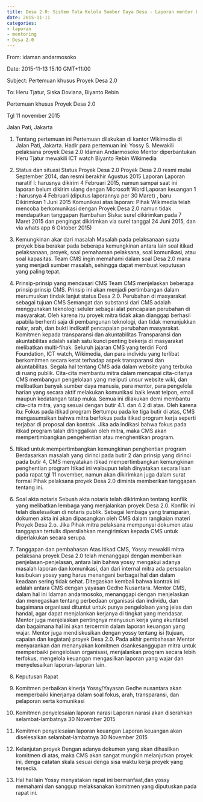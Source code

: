 ```yaml
---
title: Desa 2.0: Sistem Tata Kelola Sumber Daya Desa - Laporan mentor khusus Idaman Andarmosoko
date: 2015-11-11
categories:
- laporan
- mentoring
- Desa 2.0
---
```


From: idaman andarmosoko

Date: 2015-11-13 15:10 GMT+11:00

Subject: Pertemuan khusus Proyek Desa 2.0

To: Heru Tjatur, Siska Doviana, Biyanto Rebin

Pertemuan khusus Proyek Desa 2.0

Tgl 11 november 2015

Jalan Pati, Jakarta


1. Tentang pertemuan ini 
Pertemuan dilakukan di kantor Wikimedia di Jalan Pati, Jakarta. 
Hadir para pertemuan ini:
Yossy S. Mewakili pelaksana proyek Desa 2.0
Idaman Andarmosoko Mentor diperbantukan
Heru Tjatur mewakili ICT watch
Biyanto Rebin Wikimedia

2. Status dan situasi
Status Proyek Desa 2.0 
Proyek Desa 2.0 resmi mulai September 2014, dan resmi berakhir Agustus 2015
Laporan
Laporan naratif I: harusnya dikirim 4 Februari 2015, namun sampai saat ini laporan belum dikirim ulang dengan Microsoft Word
Laporan keuangan 1 : harusnya 4 Februari (diputus laporannya per 30 Maret) , baru Dikirimkan 1 Juni 2015
Komunikasi atas laporan: Pihak Wikimedia telah mencoba berkomunikasi dengan Proyek Desa 2.0 namun tidak mendapatkan tanggapan (tambahan Siska: surel dikirimkan pada 7 Maret 2015 dan pengingat dikirimkan via surel tanggal 24 Juni 2015, dan via whats app 6 Oktober 2015)

3. Kemungkinan akar dari masalah 
Masalah pada pelaksanaan suatu proyek bisa berakar pada beberapa kemungkinan antara lain soal itikad pelaksanaan, proyek, soal pemahaman pelaksana, soal komunikasi, atau soal kapasitas.
Team CMS ingin memahami dalam soal Desa 2.0 mana yang menjadi sumber masalah, sehingga dapat membuat keputusan yang paling tepat.

4. Prinsip-prinsip yang mendasari CMS 
Team CMS menjelaskan beberapa prinsip prinsip CMS. Prinsip ini akan menjadi pertimbangan dalam merumuskan tindak lanjut status Desa 2.0.
Perubahan di masyarakat sebagai tujuan CMS 
Semangat dan substansi dari CMS adalah menggunakan teknologi seluler sebagai alat pencapaian perubahan di masyarakat. Oleh karena itu proyek mitra tidak akan dianggap berhasil apabila berhenti saja di pembangunan teknologi, dan tidak menunjukkan nalar, arah, dan bukti indikatif pencapaian perubahan masyarakat.
Komitmen kepada transparansi dan akuntabilitas 
Transparansi dan akuntabilitas adalah salah satu kunci penting bekerja di masyarakat melibatkan multi-fihak. Seluruh jajaran CMS yang terdiri Ford Foundation, ICT watch, Wikimedia, dan para individu yang terlibat berkomitmen secara ketat terhadap aspek transparansi dan akuntabilitas. Segala hal tentang CMS ada dalam website yang terbuka di ruang publik.
Cita-cita membantu mitra dalam mencapai cita-citanya 
CMS membangun pengelolaan yang meliputi unsur website wiki, dan melibatkan banyak sumber daya manusia, para mentor, para pengelola harian yang secara aktif melakukan komunikasi baik lewat telpon, email maupun kedatangan tatap muka. Semua ini dilakukan demi membantu cita-cita mitra, yang sesuai dengan butir 4.1. dan 4.2 di atas. Oleh karena itu:
Fokus pada itikad program 
Bertumpu pada ke tiga butir di atas, CMS mengasumsikan bahwa mitra berfokus pada itikad program kerja seperti terjabar di proposal dan kontrak. Jika ada indikasi bahwa fokus pada itikad program talah ditinggalkan oleh mitra, maka CMS akan mempertimbangkan pengehentian atau menghentikan program.

5. Itikad untuk mempertimbangkan kemungkinan penghentian program
Berdasarkan masalah yang dirinci pada butir 2 dan prinsip yang dirinci pada butir 4, CMS menyatakan itikad mempertimbangkan kemungkinan penghentian program
Itikad ini walaupun telah dinyatakan secara lisan pada rapat tgl 11 november, namun akan dikirimkan juga dalam surat formal
Pihak pelaksana proyek Desa 2.0 diminta memberikan tanggapan tentang ini.

6. Soal akta notaris 
Sebuah akta notaris telah dikirimkan tentang konflik yang melibatkan lembaga yang menjalankan proyek Desa 2.0. Konflik ini telah diselesaikan di notaris publik. Sebagai lembaga yang transparan, dokumen akta ini akan dipasangkan oleh CMS dalam rangkaian materi Proyek Desa 2.o. Jika Pihak mitra pelaksana mempunyai dokumen atau tanggapan tertulis dipersilahkan mengirimkan kepada CMS untuk diperlakukan secara serupa.

7. Tanggapan dan pembahasan 
Atas itikad CMS, Yossy mewakili mitra pelaksana proyek Desa 2.0 telah menanggapi dengan memberikan penjelasan-penjelasan, antara lain bahwa yossy mengakui adanya masalah laporan dan komunikasi, dan dari internal mitra ada persoalan kesibukan yossy yang harus menangani berbagai hal dan dalam keadaan sering tidak sehat.
Ditegaskan kembali bahwa kontrak ini adalah antara CMS dengan yayasan Gedhe Nusantara. 
Mentor CMS, dalam hal ini Idaman andarmosoko, menanggapi dengan menjelaskan dan menegaskan tentang perbedaan organisasi dan individu, dan bagaimana organisasi dituntut untuk punya pengelolaan yang jelas dan handal, agar dapat menjalankan kerjanya di tingkat yang mendasar.
Mentor juga menjelaskan pentingnya menyusun kerja yang akuntabel dan bagaimana hal ini akan tercermin dalam laporan keuangan yang wajar.
Mentor juga mendiskusikan dengan yossy tentang isi (tujuan, capaian dan kegiatan) proyek Desa 2.0.
Pada akhir pembahasan Mentor menyarankan dan menanyakan komitmen dsankesanggupan mitra untuk memperbaiki pengelolaan organisasi, menjalankan program secara lebih terfokus, mengelola keuangan mengasilkan laporan yang wajar dan menyelesaikan laporan-laporan lain. 

8. Keputusan Rapat
 1. Komitmen perbaikan kinerja 
  Yossy/Yayasan Gedhe nusantara akan memperbaiki kinerjanya dalam soal fokus, arah, transparansi, dan pelaporan serta komunikasi
 2. Komitmen penyelesaian laporan narasi 
  Laporan narasi akan diserahkan selambat-lambatnya 30 November 2015
 3. Komitmen penyelesaian laporan keuangan 
  Laporan keuangan akan diselesaikan selambat-lambatnya 30 November 2015
 4. Kelanjutan proyek 
  Dengan adanya dokumen yang akan dihasilkan komitmen di atas, maka CMS akan sangat mungkin melanjutkan proyek ini, denga catatan skala sesuai denga sisa waktu kerja proyek yang tersedia.
 5. Hal hal lain 
  Yossy menyatakan rapat ini bermanfaat,dan yossy memahami dan sanggup melaksanakan komitmen yang diputuskan pada rapat ini.
